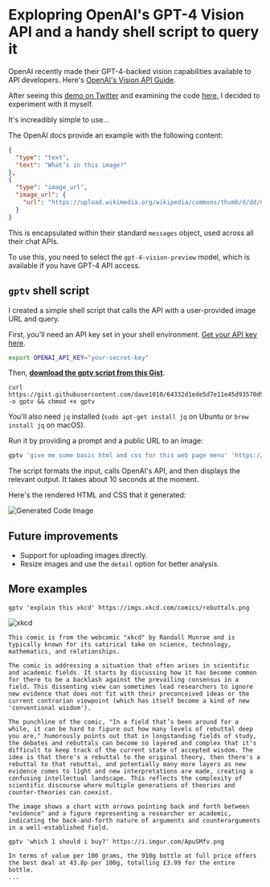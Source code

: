 
# Explopring OpenAI's GPT-4 Vision API and a handy shell script to query it

OpenAI recently made their GPT-4-backed vision capabilities available to API developers. Here's [OpenAI's Vision API Guide](https://platform.openai.com/docs/guides/vision).

After seeing this [demo on Twitter](https://twitter.com/charliebholtz/status/1724815159590293764) and examining the code [here](https://github.com/cbh123/narrator/blob/main/narrator.py), I decided to experiment with it myself.

It's increadibly simple to use...

The OpenAI docs provide an example with the following content:

```json
{
  "type": "text",
  "text": "What’s in this image?"
},
{
  "type": "image_url",
  "image_url": {
    "url": "https://upload.wikimedia.org/wikipedia/commons/thumb/d/dd/Gfp-wisconsin-madison-the-nature-boardwalk.jpg/2560px-Gfp-wisconsin-madison-the-nature-boardwalk.jpg"
  }
}
```

This is encapsulated within their standard `messages` object, used across all their chat APIs.

To use this, you need to select the `gpt-4-vision-preview` model, which is available if you have GPT-4 API access.

## `gptv` shell script

I created a simple shell script that calls the API with a user-provided image URL and query.

First, you'll need an API key set in your shell environment. [Get your API key here](https://platform.openai.com/api-keys).

```bash
export OPENAI_API_KEY="your-secret-key"
```

Then, **[download the gptv script from this Gist](https://gist.github.com/dave1010/64332d1ede5d7e11e45d93570d973bde)**.

    curl https://gist.githubusercontent.com/dave1010/64332d1ede5d7e11e45d93570d973bde/raw/789bd70a8f9b02913e61e7cd0b706481d8c9ee19/gptv -o gptv && chmod +x gptv

You'll also need `jq` installed (`sudo apt-get install jq` on Ubuntu or `brew install jq` on macOS).

Run it by providing a prompt and a public URL to an image:


```bash
gptv 'give me some basic html and css for this web page menu' 'https://i.imgur.com/VDirZDf.png'
```

The script formats the input, calls OpenAI's API, and then displays the relevant output. It takes about 10 seconds at the moment.

Here's the rendered HTML and CSS that it generated:

![Generated Code Image](https://i.imgur.com/MJIadjB.png)

## Future improvements

- Support for uploading images directly.
- Resize images and use the `detail` option for better analysis.

## More examples

`gptv 'explain this xkcd' https://imgs.xkcd.com/comics/rebuttals.png`

![xkcd](https://imgs.xkcd.com/comics/rebuttals.png)

    This comic is from the webcomic "xkcd" by Randall Munroe and is typically known for its satirical take on science, technology, mathematics, and relationships.
    
    The comic is addressing a situation that often arises in scientific and academic fields. It starts by discussing how it has become common for there to be a backlash against the prevailing consensus in a field. This dissenting view can sometimes lead researchers to ignore new evidence that does not fit with their preconceived ideas or the current contrarian viewpoint (which has itself become a kind of new 'conventional wisdom').
    
    The punchline of the comic, "In a field that’s been around for a while, it can be hard to figure out how many levels of rebuttal deep you are," humorously points out that in longstanding fields of study, the debates and rebuttals can become so layered and complex that it's difficult to keep track of the current state of accepted wisdom. The idea is that there's a rebuttal to the original theory, then there's a rebuttal to that rebuttal, and potentially many more layers as new evidence comes to light and new interpretations are made, creating a confusing intellectual landscape. This reflects the complexity of scientific discourse where multiple generations of theories and counter-theories can coexist.
    
    The image shows a chart with arrows pointing back and forth between "evidence" and a figure representing a researcher or academic, indicating the back-and-forth nature of arguments and counterarguments in a well-established field.

`gptv 'which 1 should i buy?' https://i.imgur.com/ApuSMfv.png`

    In terms of value per 100 grams, the 910g bottle at full price offers the best deal at 43.8p per 100g, totalling £3.99 for the entire bottle.
    ...

